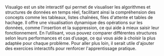 Visualgo est un site interactif qui permet de visualiser les algorithmes et structures de données en temps réel, facilitant ainsi la compréhension des concepts comme les tableaux, listes chaînées, files d'attente et tables de hachage. Il offre une visualisation dynamique des opérations sur les données, comme l'insertion et la suppression, ce qui aide à mieux saisir leur fonctionnement. En l’utilisant, vous pouvez comparer différentes structures selon leurs performances et cas d’usage, ce qui vous aide à choisir la plus adaptée pour chaque problème. Pour aller plus loin, il serait utile d'ajouter des exercices interactifs pour renforcer l'apprentissage pratique.
